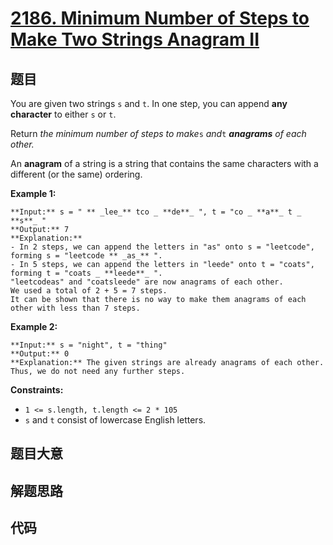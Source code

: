 # [2186. Minimum Number of Steps to Make Two Strings Anagram II](https://leetcode.com/problems/minimum-number-of-steps-to-make-two-strings-anagram-ii)

## 题目

You are given two strings `s` and `t`. In one step, you can append **any
character** to either `s` or `t`.

Return _the minimum number of steps to make_`s` _and_`t` _**anagrams** of each
other._

An **anagram** of a string is a string that contains the same characters with
a different (or the same) ordering.



**Example 1:**

    
    
    **Input:** s = " ** _lee_** tco _ **de**_ ", t = "co _ **a**_ t _ **s**_ "
    **Output:** 7
    **Explanation:** 
    - In 2 steps, we can append the letters in "as" onto s = "leetcode", forming s = "leetcode ** _as_** ".
    - In 5 steps, we can append the letters in "leede" onto t = "coats", forming t = "coats _ **leede**_ ".
    "leetcodeas" and "coatsleede" are now anagrams of each other.
    We used a total of 2 + 5 = 7 steps.
    It can be shown that there is no way to make them anagrams of each other with less than 7 steps.
    

**Example 2:**

    
    
    **Input:** s = "night", t = "thing"
    **Output:** 0
    **Explanation:** The given strings are already anagrams of each other. Thus, we do not need any further steps.
    



**Constraints:**

  * `1 <= s.length, t.length <= 2 * 105`
  * `s` and `t` consist of lowercase English letters.


## 题目大意

## 解题思路

## 代码

```javascript

```
